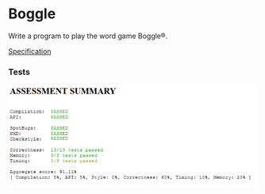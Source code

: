 Boggle
======

Write a program to play the word game Boggle®.

[Specification](https://coursera.cs.princeton.edu/algs4/assignments/boggle/specification.php)

### Tests

![Tests](tests.png)
